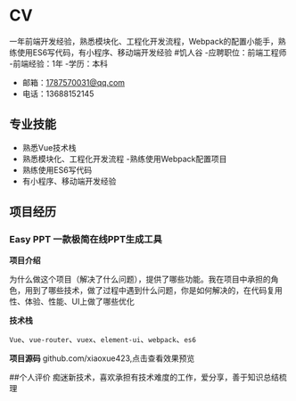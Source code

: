 # CV
一年前端开发经验，熟悉模块化、工程化开发流程，Webpack的配置小能手，熟练使用ES6写代码，有小程序、移动端开发经验
#饥人谷
-应聘职位：前端工程师
-前端经验：1年
-学历：本科
- 邮箱：1787570031@qq.com
- 电话：13688152145

## 专业技能
- 熟悉Vue技术栈
- 熟悉模块化、工程化开发流程
-熟练使用Webpack配置项目
- 熟练使用ES6写代码
- 有小程序、移动端开发经验

## 项目经历
### Easy PPT 一款极简在线PPT生成工具
**项目介绍**

为什么做这个项目（解决了什么问题），提供了哪些功能。我在项目中承担的角色，用到了哪些技术，做了过程中遇到什么问题，你是如何解决的，在代码复用性、体验、性能、UI上做了哪些优化

**技术栈**

`Vue`、`vue-router`、`vuex`、`element-ui`、`webpack`、`es6`

**项目源码**
github.com/xiaoxue423,点击查看效果预览

##个人评价
痴迷新技术，喜欢承担有技术难度的工作，爱分享，善于知识总结梳理
